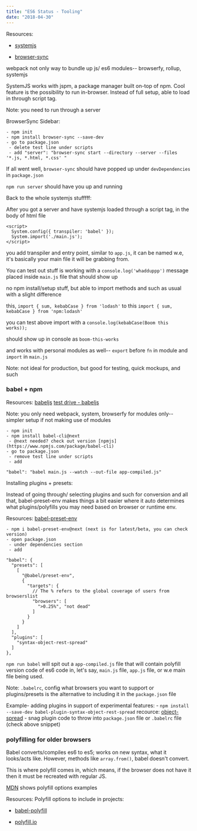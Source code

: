 ```yaml
---
title: "ES6 Status - Tooling"
date: "2018-04-30"
---
```


Resources:

- [systemjs](https://github.com/systemjs/systemjs)

- [browser-sync](https://www.browsersync.io/docs/)

webpack not only way to bundle up js/ es6 modules-- browserfy, rollup, systemjs

SystemJS works with jspm, a package manager built on-top of npm. Cool feature is the possibility to run in-browser. Instead of full setup, able to load in through script tag.

Note: you need to run through a server

BrowserSync Sidebar:

    - npm init
    - npm install browser-sync --save-dev
    - go to package.json
     - delete test line under scripts
     - add "server": "browser-sync start --directory --server --files '*.js, *.html, *.css' "

If all went well, `browser-sync` should have popped up under `devDependencies` in `package.json`

`npm run server` should have you up and running

Back to the whole systemjs stufffff:

After you got a server and have systemjs loaded through a script tag, in the body of html file

```
<script>
  System.config({ transpiler: 'babel' });
  System.import('./main.js');
</script>
```

you add transpiler and entry point, similar to `app.js`, it can be named w.e, it's basically your main file it will be grabbing from.

You can test out stuff is working with a `console.log('whadduppp')` message placed inside `main.js` file that should show up

no npm install/setup stuff, but able to import methods and such as usual with a slight difference

this, `import { sum, kebabCase } from 'lodash'` to this `import { sum, kebabCase } from 'npm:lodash'`

you can test above import with a `console.log(kebabCase(Boom this works));`

should show up in console as `boom-this-works`

and works with personal modules as well-- `export` before `fn` in module and `import` in `main.js`

Note: not ideal for production, but good for testing, quick mockups, and such

### babel + npm

Resources:
[babeljs](https://babeljs.io/)
[test drive - babeljs](https://babeljs.io/repl/)

Note: you only need webpack, system, browserfy for modules only-- simpler setup if not making use of modules

    - npm init
    - npm install babel-cli@next
     - @next needed? check out version [npmjs](https://www.npmjs.com/package/babel-cli)
    - go to package.json
     - remove test line under scripts
     - add

`"babel": "babel main.js --watch --out-file app-compiled.js"`

Installing plugins + presets:

Instead of going through/ selecting plugins and such for conversion and all that, babel-preset-env makes things a bit easier where it auto determines what plugins/polyfills you may need based on browser or runtime env.

Resources:
[babel-preset-env](https://github.com/babel/babel/tree/master/packages/babel-preset-env)

    - npm i babel-preset-env@next (next is for latest/beta, you can check version)
    - open package.json
     - under dependencies section
     - add

```
"babel": {
  "presets": [
    [
      "@babel/preset-env",
      {
        "targets": {
          // The % refers to the global coverage of users from browserslist
          "browsers": [
            ">0.25%", "not dead"
          ]
        }
      }
    ]
  ],
  "plugins": [
    "syntax-object-rest-spread"
  ]
},
```

`npm run babel` will spit out a `app-compiled.js` file that will contain polyfill version code of es6 code in, let's say, `main.js` file, `app.js` file, or w.e main file being used.

Note: `.babelrc`, config what browsers you want to support or plugins/presets is the alternative to including it in the `package.json` file

Example- adding plugins in support of experimental features: - `npm install --save-dev babel-plugin-syntax-object-rest-spread`
recource: [object-spread](https://babeljs.io/docs/plugins/syntax-object-rest-spread/#top) - snag plugin code to throw into `package.json` file or `.babelrc` file (check above snippet)

### polyfilling for older browsers

Babel converts/compiles es6 to es5; works on new syntax, what it looks/acts like. However, methods like `array.from()`, babel doesn't convert.

This is where polyfill comes in, which means, if the browser does not have it then it must be recreated with regular JS.

[MDN](https://developer.mozilla.org/en-US/) shows polyfill options examples

Resources:
Polyfill options to include in projects:

- [babel-polyfill](https://babeljs.io/docs/usage/polyfill/)

- [polyfill.io](https://polyfill.io/v2/docs/)
